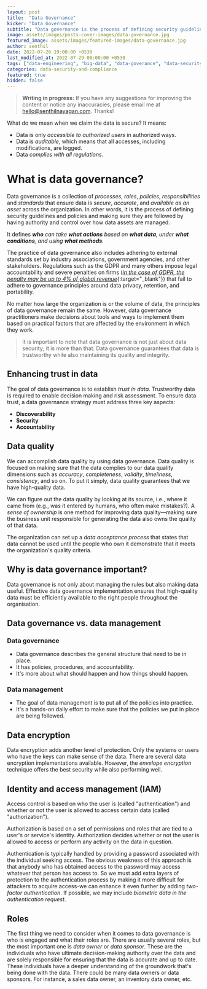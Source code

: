```yaml
---
layout: post
title:  "Data Governance"
kicker: "Data Governance"
subtitle: "Data governance is the process of defining security guidelines and policies and making sure they are followed by having authority and control over how data assets are managed."
image: assets/images/posts-cover-images/data-governance.jpg
featured_image: assets/images/featured-images/data-governance.jpg
author: senthil
date: 2022-07-26 19:00:00 +0530
last_modified_at: 2022-07-29 00:00:00 +0530
tags: ["data-engineering", "big-data", "data-goverance", "data-security"]
categories: data-security-and-compliance
featured: true
hidden: false
---
```


> **Writing in progress:** If you have any suggestions for improving the content or notice any inaccuracies, please email me at [hello@senthilnayagan.com](mailto:hello@senthilnayagan.com). Thanks!

What do we mean when we claim the data is secure? It means:
- Data is only *accessible to authorized users* in authorized ways.
- Data is *auditable*, which means that all accesses, including modifications, are logged.
- Data *complies with all regulations*.

# What is data governance?

Data governance is a collection of *processes*, *roles*, *policies*, *responsibilities* and *standards* that ensure data is *secure*, *accurate*, and *available as an asset* across the organization. In other words, it is the process of defining security guidelines and policies and making sure they are followed by having authority and control over how data assets are managed. 

It defines ***who** can take **what actions** based on **what data**, under **what conditions**, and using **what methods**.*

The practice of data governance also includes adhering to external standards set by industry associations, government agencies, and other stakeholders. Regulations such as the GDPR and many others impose legal accountability and severe penalties on firms ([*in the case of GDPR, the penalty may be up to 4% of global revenue*](https://gdpr.eu/fines/){:target="_blank"}) that fail to adhere to governance principles around data privacy, retention, and portability. 

No matter how large the organization is or the volume of data, the principles of data governance remain the same. However, data governance practitioners make decisions about tools and ways to implement them based on practical factors that are affected by the environment in which they work.

> It is important to note that data governance is not just about data security; it is more than that. Data governance guarantees that data is trustworthy while also maintaining its quality and integrity.

## Enhancing trust in data

The goal of data governance is to establish *trust in data*. Trustworthy data is required to enable decision making and risk assessment. To ensure data trust, a data governance strategy must address three key aspects:

- **Discoverability**
- **Security**
- **Accountability**

## Data quality

We can accomplish data quality by using data governance. Data quality is focused on making sure that the data complies to our data quality dimensions such as *accuracy*, *completeness*, *validity*, *timeliness*, *consistency*, and so on. To put it simply, data quality guarantees that we have high-quality data.

We can figure out the data quality by looking at its source, i.e., where it came from (e.g., was it entered by humans, who often make mistakes?). A *sense of ownership* is one method for improving data quality—making sure the business unit responsible for generating the data also owns the quality of that data. 

The organization can set up a *data acceptance process* that states that data cannot be used until the people who own it demonstrate that it meets the organization's quality criteria.

## Why is data governance important?

Data governance is not only about managing the rules but also making data useful. Effective data governance implementation ensures that high-quality data must be efficiently available to the right people throughout the organisation.

## Data governance vs. data management

### Data governance

- Data governance describes the general structure that need to be in place.
- It has policies, procedures, and accountability.
- It's more about what should happen and how things should happen.

### Data management

- The goal of data management is to put all of the policies into practice.
- It's a hands-on daily effort to make sure that the policies we put in place are being followed.

## Data encryption

Data encryption adds another level of protection. Only the systems or users who have the keys can make sense of the data. There are several data encryption implementations available. However, the *envelope encryption* technique offers the best security while also performing well.

## Identity and access management (IAM)

Access control is based on who the user is (called "authentication") and whether or not the user is allowed to access certain data (called "authorization"). 

Authorization is based on a set of permissions and roles that are tied to a user's or service's identity. Authorization decides whether or not the user is allowed to access or perform any activity on the data in question.

Authentication is typically handled by providing a password associated with the individual seeking access. The obvious weakness of this approach is that anybody who has obtained access to the password may access whatever that person has access to. So we must add extra layers of protection to the authentication process by making it more difficult for attackers to acquire access-we can enhance it even further by adding *two-factor authentication*. If possible, we may include *biometric data in the authentication request*.

## Roles

The first thing we need to consider when it comes to data governance is who is engaged and what their roles are. There are usually several roles, but the most important one is *data owner* or *data sponsor*. These are the individuals who have ultimate decision-making authority over the data and are solely responsible for ensuring that the data is accurate and up to date. These individuals have a deeper understanding of the groundwork that's being done with the data. There could be many data owners or data sponsors. For instance, a sales data owner, an inventory data owner, etc.